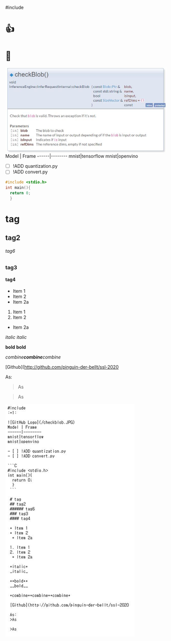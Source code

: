 #include
# :+1:
# :memo:

![GitHub Logo](/checkblob.JPG)
Model | Frame
------|--------
mnist|tensorflow
mnist|openvino

- [ ] !ADD quantization.py
- [ ] !ADD convert.py

```C
#include <stdio.h>
int main(){
  return 0;
  }
 ```
 
 # tag
 ## tag2
 ###### tag6
 ### tag3
 #### tag4
 
 * Item 1
 * Item 2
  * Item 2a
 
 1. Item 1
 2. Item 2
  * Item 2a
  
 *italic*
 _italic_
 
 **bold**
 __bold__
 
 *combine**combine**combine*
 
 [Github](http://github.com/pinguin-der-bellt/ssl-2020
 
 As:
 >As
 
 >As
 
 ![GitHub Logo](/raw.JPG)
 
